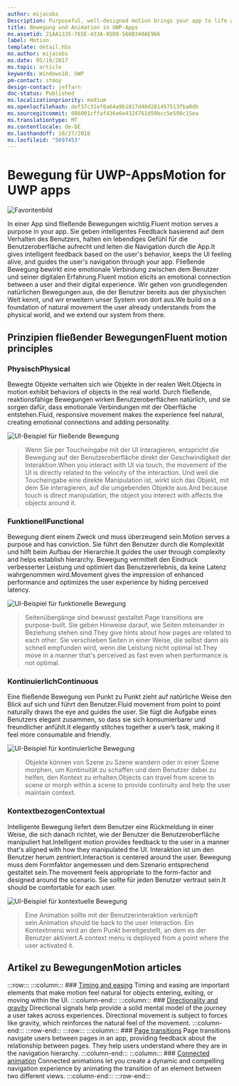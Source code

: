 ```yaml
---
author: mijacobs
Description: Purposeful, well-designed motion brings your app to life and makes the experience feel crafted and polished. Help users understand context changes, and tie experiences together with visual transitions.
title: Bewegung und Animation in UWP-Apps
ms.assetid: 21AA1335-765E-433A-85D8-560B340AE966
label: Motion
template: detail.hbs
ms.author: mijacobs
ms.date: 05/19/2017
ms.topic: article
keywords: Windows10, UWP
pm-contact: stmoy
design-contact: jeffarn
doc-status: Published
ms.localizationpriority: medium
ms.openlocfilehash: def37c31ef0a64a9b1017d40d281457513fba0db
ms.sourcegitcommit: 086001cffaf436e6e4324761d59bcc5e598c15ea
ms.translationtype: MT
ms.contentlocale: de-DE
ms.lasthandoff: 10/27/2018
ms.locfileid: "5697453"
---
```

# <a name="motion-for-uwp-apps"></a><span data-ttu-id="e3e51-103">Bewegung für UWP-Apps</span><span class="sxs-lookup"><span data-stu-id="e3e51-103">Motion for UWP apps</span></span>

![Favoritenbild](images/header-motion2.svg)

<span data-ttu-id="e3e51-105">In einer App sind fließende Bewegungen wichtig.</span><span class="sxs-lookup"><span data-stu-id="e3e51-105">Fluent motion serves a purpose in your app.</span></span> <span data-ttu-id="e3e51-106">Sie geben intelligentes Feedback basierend auf dem Verhalten des Benutzers, halten ein lebendiges Gefühl für die Benutzeroberfläche aufrecht und leiten die Navigation durch die App.</span><span class="sxs-lookup"><span data-stu-id="e3e51-106">It gives intelligent feedback based on the user's behavior, keeps the UI feeling alive, and guides the user's navigation through your app.</span></span> <span data-ttu-id="e3e51-107">Fließende Bewegung bewirkt eine emotionale Verbindung zwischen dem Benutzer und seiner digitalen Erfahrung.</span><span class="sxs-lookup"><span data-stu-id="e3e51-107">Fluent motion elicits an emotional connection between a user and their digital experience.</span></span> <span data-ttu-id="e3e51-108">Wir gehen von grundlegenden natürlichen Bewegungen aus, die der Benutzer bereits aus der physischen Welt kennt, und wir erweitern unser System von dort aus.</span><span class="sxs-lookup"><span data-stu-id="e3e51-108">We build on a foundation of natural movement the user already understands from the physical world, and we extend our system from there.</span></span>

## <a name="fluent-motion-principles"></a><span data-ttu-id="e3e51-109">Prinzipien fließender Bewegungen</span><span class="sxs-lookup"><span data-stu-id="e3e51-109">Fluent motion principles</span></span>

### <a name="physical"></a><span data-ttu-id="e3e51-110">Physisch</span><span class="sxs-lookup"><span data-stu-id="e3e51-110">Physical</span></span>

<span data-ttu-id="e3e51-111">Bewegte Objekte verhalten sich wie Objekte in der realen Welt.</span><span class="sxs-lookup"><span data-stu-id="e3e51-111">Objects in motion exhibit behaviors of objects in the real world.</span></span> <span data-ttu-id="e3e51-112">Durch fließende, reaktionsfähige Bewegungen wirken Benutzeroberflächen natürlich, und sie sorgen dafür, dass emotionale Verbindungen mit der Oberfläche entstehen.</span><span class="sxs-lookup"><span data-stu-id="e3e51-112">Fluid, responsive movement makes the experience feel natural, creating emotional connections and adding personality.</span></span>

![UI-Beispiel für fließende Bewegung](images/Physical.gif)
> <span data-ttu-id="e3e51-114">Wenn Sie per Toucheingabe mit der UI interagieren, entspricht die Bewegung auf der Benutzeroberfläche direkt der Geschwindigkeit der Interaktion.</span><span class="sxs-lookup"><span data-stu-id="e3e51-114">When you interact with UI via touch, the movement of the UI is directly related to the velocity of the interaction.</span></span> <span data-ttu-id="e3e51-115">Und weil die Toucheingabe eine direkte Manipulation ist, wirkt sich das Objekt, mit dem Sie interagieren, auf die umgebenden Objekte aus.</span><span class="sxs-lookup"><span data-stu-id="e3e51-115">And because touch is direct manipulation, the object you interect with affects the objects around it.</span></span>

### <a name="functional"></a><span data-ttu-id="e3e51-116">Funktionell</span><span class="sxs-lookup"><span data-stu-id="e3e51-116">Functional</span></span>

<span data-ttu-id="e3e51-117">Bewegung dient einem Zweck und muss überzeugend sein.</span><span class="sxs-lookup"><span data-stu-id="e3e51-117">Motion serves a purpose and has conviction.</span></span> <span data-ttu-id="e3e51-118">Sie führt den Benutzer durch die Komplexität und hilft beim Aufbau der Hierarchie.</span><span class="sxs-lookup"><span data-stu-id="e3e51-118">It guides the user through complexity and helps establish hierarchy.</span></span> <span data-ttu-id="e3e51-119">Bewegung vermittelt den Eindruck verbesserter Leistung und optimiert das Benutzererlebnis, da keine Latenz wahrgenommen wird.</span><span class="sxs-lookup"><span data-stu-id="e3e51-119">Movement gives the impression of enhanced performance and optimizes the user experience by hiding perceived latency.</span></span>

![UI-Beispiel für funktionelle Bewegung](images/functional.gif)
> <span data-ttu-id="e3e51-121">Seitenübergänge sind bewusst gestaltet.</span><span class="sxs-lookup"><span data-stu-id="e3e51-121">Page transitions are purpose-built.</span></span> <span data-ttu-id="e3e51-122">Sie geben Hinweise darauf, wie Seiten miteinander in Beziehung stehen sind.</span><span class="sxs-lookup"><span data-stu-id="e3e51-122">They give hints about how pages are related to each other.</span></span> <span data-ttu-id="e3e51-123">Sie verschieben Seiten in einer Weise, die selbst dann als schnell empfunden wird, wenn die Leistung nicht optimal ist.</span><span class="sxs-lookup"><span data-stu-id="e3e51-123">They move in a manner that's perceived as fast even when performance is not optimal.</span></span>

### <a name="continuous"></a><span data-ttu-id="e3e51-124">Kontinuierlich</span><span class="sxs-lookup"><span data-stu-id="e3e51-124">Continuous</span></span>

<span data-ttu-id="e3e51-125">Eine fließende Bewegung von Punkt zu Punkt zieht auf natürliche Weise den Blick auf sich und führt den Benutzer.</span><span class="sxs-lookup"><span data-stu-id="e3e51-125">Fluid movement from point to point naturally draws the eye and guides the user.</span></span> <span data-ttu-id="e3e51-126">Sie fügt die Aufgabe eines Benutzers elegant zusammen, so dass sie sich konsumierbarer und freundlicher anfühlt.</span><span class="sxs-lookup"><span data-stu-id="e3e51-126">It elegantly stitches together a user’s task, making it feel more consumable and friendly.</span></span>

![UI-Beispiel für kontinuierliche Bewegung](images/continuous3.gif)
> <span data-ttu-id="e3e51-128">Objekte können von Szene zu Szene wandern oder in einer Szene morphen, um Kontinuität zu schaffen und dem Benutzer dabei zu helfen, den Kontext zu erhalten.</span><span class="sxs-lookup"><span data-stu-id="e3e51-128">Objects can travel from scene to scene or morph within a scene to provide continuity and help the user maintain context.</span></span>

### <a name="contextual"></a><span data-ttu-id="e3e51-129">Kontextbezogen</span><span class="sxs-lookup"><span data-stu-id="e3e51-129">Contextual</span></span>

<span data-ttu-id="e3e51-130">Intelligente Bewegung liefert dem Benutzer eine Rückmeldung in einer Weise, die sich danach richtet, wie der Benutzer die Benutzeroberfläche manipuliert hat.</span><span class="sxs-lookup"><span data-stu-id="e3e51-130">Intelligent motion provides feedback to the user in a manner that's aligned with how they manipulated the UI.</span></span> <span data-ttu-id="e3e51-131">Interaktion ist um den Benutzer herum zentriert.</span><span class="sxs-lookup"><span data-stu-id="e3e51-131">Interaction is centered around the user.</span></span> <span data-ttu-id="e3e51-132">Bewegung muss dem Formfaktor angemessen und dem Szenario entsprechend gestaltet sein.</span><span class="sxs-lookup"><span data-stu-id="e3e51-132">The movement feels appropriate to the form-factor and designed around the scenario.</span></span> <span data-ttu-id="e3e51-133">Sie sollte für jeden Benutzer vertraut sein.</span><span class="sxs-lookup"><span data-stu-id="e3e51-133">It should be comfortable for each user.</span></span>

![UI-Beispiel für kontextuelle Bewegung](images/Contextual.gif)
> <span data-ttu-id="e3e51-135">Eine Animation sollte mit der Benutzerinteraktion verknüpft sein.</span><span class="sxs-lookup"><span data-stu-id="e3e51-135">Animation should tie back to the user interaction.</span></span> <span data-ttu-id="e3e51-136">Ein Kontextmenü wird an dem Punkt bereitgestellt, an dem es der Benutzer aktiviert.</span><span class="sxs-lookup"><span data-stu-id="e3e51-136">A context menu is deployed from a point where the user activated it.</span></span> 

## <a name="motion-articles"></a><span data-ttu-id="e3e51-137">Artikel zu Bewegungen</span><span class="sxs-lookup"><span data-stu-id="e3e51-137">Motion articles</span></span>

:::row:::
    :::column:::
        ### [Timing and easing](timing-and-easing.md)
        Timing and easing are important elements that make motion feel natural for objects entering, exiting, or moving within the UI.
    :::column-end:::
    :::column:::
        ### [Directionality and gravity](directionality-and-gravity.md)
        Directional signals help provide a solid mental model of the journey a user takes across experiences. Directional movement is subject to forces like gravity, which reinforces the natural feel of the movement.
    :::column-end:::
:::row-end:::
:::row:::
    :::column:::
        ### [Page transitions](page-transitions.md)
        Page transitions navigate users between pages in an app, providing feedback about the relationship between pages. They help users understand where they are in the navigation hierarchy.
    :::column-end:::
    :::column:::
        ### [Connected animation](connected-animation.md)
        Connected animations let you create a dynamic and compelling navigation experience by animating the transition of an element between two different views.
    :::column-end:::
:::row-end:::
